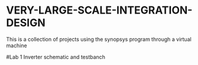 # VERY-LARGE-SCALE-INTEGRATION-DESIGN
This is a collection of projects using the synopsys program through a virtual machine

#Lab 1
Inverter schematic and testbanch
